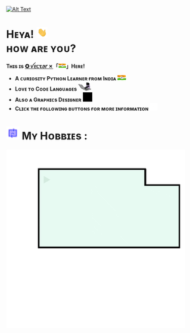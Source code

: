 [![Alt Text](https://github.com/vectorx-dev/vectorx-dev/blob/main/resources/VectorX-Dev.gif)](https://t.me/its_vector)

# **Hᴇʏᴀ!** [<img height="30" src="https://github.com/vectorx-dev/vectorx-dev/blob/main/resources/Waving-Hand.gif">](https://t.me/its_vector)<br>**ʜᴏᴡ ᴀʀᴇ ʏᴏᴜ?**
**Tʜɪs ɪs [**✪ ꪜᥱᥴꚍꪮ𝘳 ✗**](https://t.me/Vector_Op)「[<img height="13" src="https://github.com/vectorx-dev/vectorx-dev/blob/main/resources/Indian-Flag.gif">](https://t.me/its_vector)」Hᴇʀᴇ!**


- **A ᴄᴜʀɪᴏsɪᴛʏ Pʏᴛʜᴏɴ Lᴇᴀʀɴᴇʀ ғʀᴏᴍ Iɴᴅɪᴀ [<img height="15" src="https://github.com/vectorx-dev/vectorx-dev/blob/main/resources/Indian-Flag.gif">](https://t.me/its_vector)**<br>
- **Lᴏᴠᴇ ᴛᴏ Cᴏᴅᴇ Lᴀɴɢᴜᴀɢᴇs** [<img width="35" src="https://github.com/vectorx-dev/vectorx-dev/blob/main/resources/Coder.gif">](https://t.me/its_vector)
- **Aʟsᴏ ᴀ Gʀᴀᴘʜɪᴄs Dᴇsɪɢɴᴇʀ** [<img height="25" src="https://github.com/vectorx-dev/vectorx-dev/blob/main/resources/Adobe-Apps.gif">](https://t.me/VectorXGraphics)
- **Cʟɪᴄᴋ ᴛʜᴇ ғᴏʟʟᴏᴡɪɴɢ ʙᴜᴛᴛᴏɴs ғᴏʀ ᴍᴏʀᴇ ɪɴғᴏʀᴍᴀᴛɪᴏɴ** **[<img width="20" src="https://github.com/vectorx-dev/vectorx-dev/blob/main/resources/Search.gif">](https://t.me/its_vector)**

# [<img height="35" src="https://github.com/vectorx-dev/vectorx-dev/blob/main/resources/Loading.gif">](https://t.me/its_vector) Mʏ Hᴏʙʙɪᴇs : 
[<img src="https://github.com/vectorx-dev/vectorx-dev/blob/main/resources/Coding.gif">](https://t.me/its_vector)

